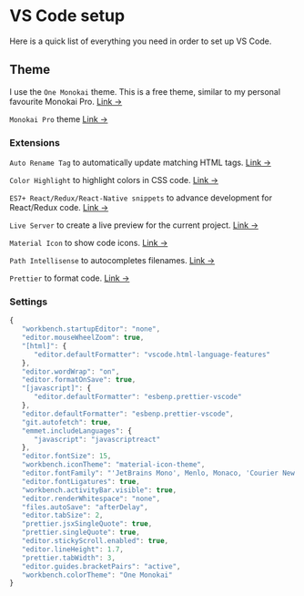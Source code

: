 # VS Code setup

Here is a quick list of everything you need in order to set up VS Code.

## Theme

I use the `One Monokai` theme. This is a free theme, similar to my personal favourite Monokai Pro. [Link &rarr;](https://marketplace.visualstudio.com/items?itemName=azemoh.one-monokai)

`Monokai Pro` theme [Link &rarr;](https://marketplace.visualstudio.com/items?itemName=monokai.theme-monokai-pro-vscode)

### Extensions

`Auto Rename Tag` to automatically update matching HTML tags. [Link &rarr;](https://marketplace.visualstudio.com/items?itemName=formulahendry.auto-rename-tag)

`Color Highlight` to highlight colors in CSS code. [Link &rarr;](https://marketplace.visualstudio.com/items?itemName=naumovs.color-highlight)

`ES7+ React/Redux/React-Native snippets` to advance development for React/Redux code. [Link &rarr;](https://marketplace.visualstudio.com/items?itemName=dsznajder.es7-react-js-snippets)

`Live Server` to create a live preview for the current project. [Link &rarr;](https://marketplace.visualstudio.com/items?itemName=ritwickdey.LiveServer)

`Material Icon` to show code icons. [Link &rarr;](https://marketplace.visualstudio.com/items?itemName=PKief.material-icon-theme)

`Path Intellisense` to autocompletes filenames. [Link &rarr;](https://marketplace.visualstudio.com/items?itemName=christian-kohler.path-intellisense)

`Prettier` to format code. [Link &rarr;](https://marketplace.visualstudio.com/items?itemName=esbenp.prettier-vscode)

### Settings

```javascript
{
   "workbench.startupEditor": "none",
   "editor.mouseWheelZoom": true,
   "[html]": {
      "editor.defaultFormatter": "vscode.html-language-features"
   },
   "editor.wordWrap": "on",
   "editor.formatOnSave": true,
   "[javascript]": {
      "editor.defaultFormatter": "esbenp.prettier-vscode"
   },
   "editor.defaultFormatter": "esbenp.prettier-vscode",
   "git.autofetch": true,
   "emmet.includeLanguages": {
      "javascript": "javascriptreact"
   },
   "editor.fontSize": 15,
   "workbench.iconTheme": "material-icon-theme",
   "editor.fontFamily": "'JetBrains Mono', Menlo, Monaco, 'Courier New', monospace",
   "editor.fontLigatures": true,
   "workbench.activityBar.visible": true,
   "editor.renderWhitespace": "none",
   "files.autoSave": "afterDelay",
   "editor.tabSize": 2,
   "prettier.jsxSingleQuote": true,
   "prettier.singleQuote": true,
   "editor.stickyScroll.enabled": true,
   "editor.lineHeight": 1.7,
   "prettier.tabWidth": 3,
   "editor.guides.bracketPairs": "active",
   "workbench.colorTheme": "One Monokai"
}
```
